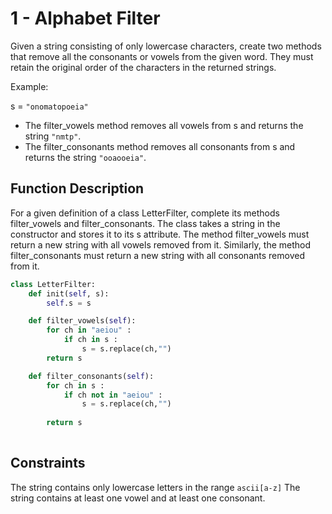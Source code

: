 # 1 - Alphabet Filter

Given a string consisting of only lowercase characters, create two methods that remove all the consonants or vowels from the given word. They must retain the original order of the characters in the returned strings. 

Example:

s = `"onomatopoeia"`

- The filter_vowels method removes all vowels from s and returns the string `"nmtp"`.
- The filter_consonants method removes all consonants from s and returns the string `"ooaooeia"`.


## Function Description

For a given definition of a class LetterFilter, complete its methods filter_vowels and filter_consonants. The class takes a string in the constructor and stores it to its s attribute. The method filter_vowels must return a new string with all vowels removed from it. Similarly, the method filter_consonants must return a new string with all consonants removed from it.

```python
class LetterFilter:
    def init(self, s):
        self.s = s

    def filter_vowels(self):
        for ch in "aeiou" :
            if ch in s :
                s = s.replace(ch,"")
        return s

    def filter_consonants(self):
        for ch in s :
            if ch not in "aeiou" :
                s = s.replace(ch,"")
        
        return s
    
```

## Constraints
The string contains only lowercase letters in the range `ascii[a-z]` The string contains at least one vowel and at least one consonant.


